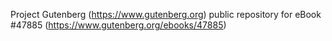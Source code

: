 Project Gutenberg (https://www.gutenberg.org) public repository for eBook #47885 (https://www.gutenberg.org/ebooks/47885)
